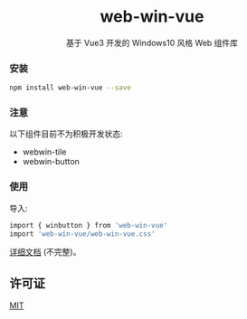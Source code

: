 <h1 align="center">web-win-vue</h1>

<p align="center">
  基于 Vue3 开发的 Windows10 风格 Web 组件库
</p>


### 安装

```sh
npm install web-win-vue --save
```

### 注意

以下组件目前不为积极开发状态:

- webwin-tile
- webwin-button

### 使用

导入:

```sh
import { winbutton } from 'web-win-vue'
import 'web-win-vue/web-win-vue.css'
```

[详细文档](https://hhcl233.github.io/web-win-vue-docs/#/)   (不完整)。 
<!-- 请参阅 [文档](https://ycnjvm44jtxm.feishu.cn/wiki/YmMCwDGo5iNeS3kTCEdchPaXnCe) 。 -->

## 许可证

[MIT](https://github.com/HHCL233/web-win-vue/blob/main/LICENSE)